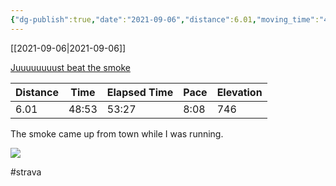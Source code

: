 ```yaml
---
{"dg-publish":true,"date":"2021-09-06","distance":6.01,"moving_time":"48:53","elapsed_time":"53:27","pace":"8:08","total_elevation_gain":746,"url":"https://www.strava.com/activities/5915972687","permalink":"/01-personal/strava/2021-09-06-juuuuuuuust-beat-the-smoke/","dgPassFrontmatter":true}
---
```



[[2021-09-06\|2021-09-06]]

[Juuuuuuuust beat the smoke](https://www.strava.com/activities/5915972687)

| Distance | Time  | Elapsed Time | Pace | Elevation |
| -------- | ----- | ------------ | ---- | --------- |
| 6.01     | 48:53 | 53:27        | 8:08 | 746       |


The smoke came up from town while I was running.
    
![](https://dgtzuqphqg23d.cloudfront.net/rCQjq_IGTUDDLKo25dqhyI6SmWcBVMX0YgPMq3pCUkM-768x576.jpg)

    

#strava
